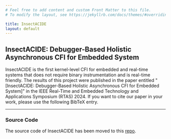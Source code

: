 ```yaml
---
# Feel free to add content and custom Front Matter to this file.
# To modify the layout, see https://jekyllrb.com/docs/themes/#overriding-theme-defaults

title: InsectACIDE
layout: default
---
```



## InsectACIDE: Debugger-Based Holistic Asynchronous CFI for Embedded System

  

InsectACIDE is the first kernel-level CFI for embedded and real-time systems that does not require binary instrumentation and is real-time friendly.
The results of this project were published in the paper entitled "[InsectACIDE: Debugger-Based Holistic Asynchronous CFI for Embedded System]" in the IEEE Real-Time and Embedded Technology and Applications Symposium (RTAS) 2024. If you want to cite our paper in your work, please use the following BibTeX entry.


---

### Source Code

The source code of InsectACIDE has been moved to this [repo](https://github.com/InsectACIDE/insectACIDE).


